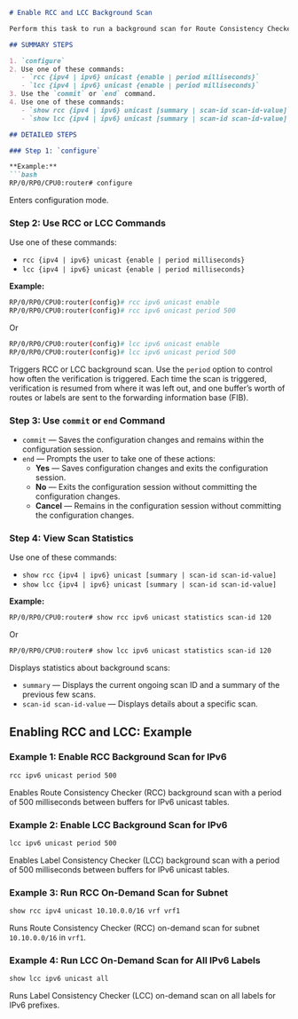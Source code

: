 ```markdown
# Enable RCC and LCC Background Scan

Perform this task to run a background scan for Route Consistency Checker (RCC) and Label Consistency Checker (LCC).

## SUMMARY STEPS

1. `configure`
2. Use one of these commands:
   - `rcc {ipv4 | ipv6} unicast {enable | period milliseconds}`
   - `lcc {ipv4 | ipv6} unicast {enable | period milliseconds}`
3. Use the `commit` or `end` command.
4. Use one of these commands:
   - `show rcc {ipv4 | ipv6} unicast [summary | scan-id scan-id-value]`
   - `show lcc {ipv4 | ipv6} unicast [summary | scan-id scan-id-value]`

## DETAILED STEPS

### Step 1: `configure`

**Example:**
```bash
RP/0/RP0/CPU0:router# configure
```
Enters configuration mode.

### Step 2: Use RCC or LCC Commands

Use one of these commands:
- `rcc {ipv4 | ipv6} unicast {enable | period milliseconds}`
- `lcc {ipv4 | ipv6} unicast {enable | period milliseconds}`

**Example:**
```bash
RP/0/RP0/CPU0:router(config)# rcc ipv6 unicast enable
RP/0/RP0/CPU0:router(config)# rcc ipv6 unicast period 500
```
Or
```bash
RP/0/RP0/CPU0:router(config)# lcc ipv6 unicast enable
RP/0/RP0/CPU0:router(config)# lcc ipv6 unicast period 500
```

Triggers RCC or LCC background scan. Use the `period` option to control how often the verification is triggered. Each time the scan is triggered, verification is resumed from where it was left out, and one buffer’s worth of routes or labels are sent to the forwarding information base (FIB).

### Step 3: Use `commit` or `end` Command

- `commit` — Saves the configuration changes and remains within the configuration session.
- `end` — Prompts the user to take one of these actions:
  - **Yes** — Saves configuration changes and exits the configuration session.
  - **No** — Exits the configuration session without committing the configuration changes.
  - **Cancel** — Remains in the configuration session without committing the configuration changes.

### Step 4: View Scan Statistics

Use one of these commands:
- `show rcc {ipv4 | ipv6} unicast [summary | scan-id scan-id-value]`
- `show lcc {ipv4 | ipv6} unicast [summary | scan-id scan-id-value]`

**Example:**
```bash
RP/0/RP0/CPU0:router# show rcc ipv6 unicast statistics scan-id 120
```
Or
```bash
RP/0/RP0/CPU0:router# show lcc ipv6 unicast statistics scan-id 120
```

Displays statistics about background scans:
- `summary` — Displays the current ongoing scan ID and a summary of the previous few scans.
- `scan-id scan-id-value` — Displays details about a specific scan.

## Enabling RCC and LCC: Example

### Example 1: Enable RCC Background Scan for IPv6
```bash
rcc ipv6 unicast period 500
```
Enables Route Consistency Checker (RCC) background scan with a period of 500 milliseconds between buffers for IPv6 unicast tables.

### Example 2: Enable LCC Background Scan for IPv6
```bash
lcc ipv6 unicast period 500
```
Enables Label Consistency Checker (LCC) background scan with a period of 500 milliseconds between buffers for IPv6 unicast tables.

### Example 3: Run RCC On-Demand Scan for Subnet
```bash
show rcc ipv4 unicast 10.10.0.0/16 vrf vrf1
```
Runs Route Consistency Checker (RCC) on-demand scan for subnet `10.10.0.0/16` in `vrf1`.

### Example 4: Run LCC On-Demand Scan for All IPv6 Labels
```bash
show lcc ipv6 unicast all
```
Runs Label Consistency Checker (LCC) on-demand scan on all labels for IPv6 prefixes.
```